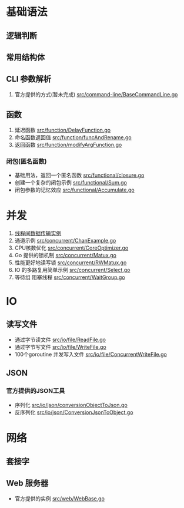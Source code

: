 # 基础语法


## 逻辑判断

## 常用结构体 

## CLI 参数解析

1. 官方提供的方式(暂未完成) [src/command-line/BaseCommandLine.go](src/command-line/BaseCommandLine.go)

## 函数

1. 延迟函数 [src/function/DelayFunction.go](src/function/DelayFunction.go)
2. 命名函数返回值 [src/function/funcAndRename.go](src/function/funcAndRename.go)
3. 返回函数 [src/function/modifyArgFunction.go](src/function/modifyArgFunction.go)

### 闭包(匿名函数)

+ 基础用法，返回一个匿名函数 [src/functional/closure.go](src/functional/closure.go)
+ 创建一个复杂的闭包示例 [src/functional/Sum.go](src/functional/Sum.go)
+ 闭包参数的记忆效应 [src/functional/Accumulate.go](src/functional/Accumulate.go)



# 并发
1. [线程间数据传输实例](src/concurrent/ChanExample.go)
2. 通道示例 [src/concurrent/ChanExample.go](src/concurrent/ChanExample.go)
3. CPU核数优化 [src/concurrent/CoreOptimizer.go](src/concurrent/CoreOptimizer.go)
4. Go 提供的锁机制 [src/concurrent/Matux.go](src/concurrent/Matux.go)
5. 性能更好地读写锁 [src/concurrent/RWMatux.go](src/concurrent/RWMatux.go)
6. IO 的多路复用简单示例 [src/concurrent/Select.go](src/concurrent/Select.go)
7. 等待组 阻塞线程 [src/concurrent/WaitGroup.go](src/concurrent/WaitGroup.go)



# IO

## 读写文件

+ 通过字节读文件 [src/io/file/ReadFile.go](src/io/file/ReadFile.go)
+ 通过字节写文件 [src/io/file/WriteFile.go](src/io/file/WriteFile.go)
+ 100个goroutine 并发写入文件 [src/io/file/ConcurrentWriteFile.go](src/io/file/ConcurrentWriteFile.go)

## JSON

### 官方提供的JSON工具

+ 序列化  [src/io/json/conversionObjectToJson.go](src/io/json/conversionObjectToJson.go)
+ 反序列化  [src/io/json/ConversionJsonToObject.go](src/io/json/ConversionJsonToObject.go)


# 网络

## 套接字

## Web 服务器

+ 官方提供的实例 [src/web/WebBase.go](src/web/WebBase.go)


